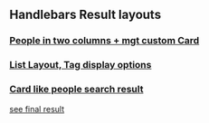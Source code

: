 
## Handlebars Result layouts

### [People in two columns + mgt custom Card](/Results/Handlebars/PeopleSearch%20Two%20Columns/PeopleSearchTwoColumns.md)

### [List Layout, Tag display options](/Results/Handlebars/List%20Tag%20options/ListTagOptions.md)


### [Card like people search result](/Results/Handlebars/Card%20like%20people%20search/People_LPC_OnHover.html)

[see final result](/Results/Handlebars/Card%20like%20people%20search/card_like_5_columns_with_hover.png)
